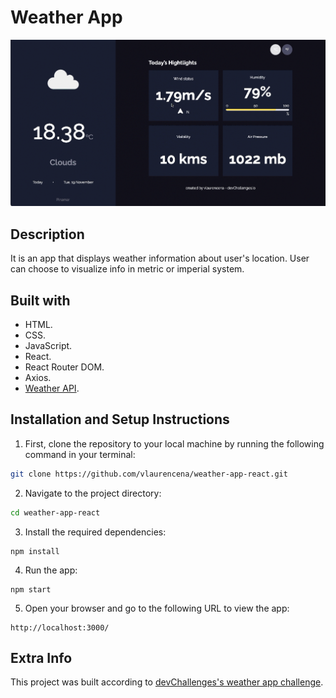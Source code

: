 # Weather App
![Weather app preview](src/media/weather-app-preview.gif)
## Description
It is an app that displays weather information about user's location. User can choose to visualize info in metric or imperial system. 
## Built with
* HTML.
* CSS.
* JavaScript.
* React.
* React Router DOM.
* Axios.
* [Weather API](https://dashboard.heroku.com/apps/weather-app-vlaurencena/deploy/github).

## Installation and Setup Instructions
1. First, clone the repository to your local machine by running the following command in your terminal:

```bash
git clone https://github.com/vlaurencena/weather-app-react.git
```

2. Navigate to the project directory:

```bash
cd weather-app-react
```

3. Install the required dependencies:

```
npm install
```

4. Run the app:
```
npm start
```

5. Open your browser and go to the following URL to view the app:
```
http://localhost:3000/
```

## Extra Info
This project was built according to [devChallenges's weather app challenge](https://devchallenges.io/challenges/mM1UIenRhK808W8qmLWv).
